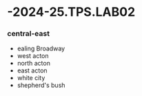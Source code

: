# -2024-25.TPS.LAB02
### central-east
- ealing Broadway
- west acton
- north acton
- east acton
- white city
- shepherd's bush